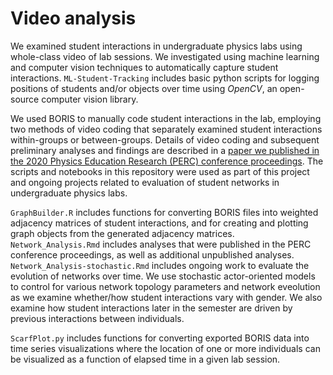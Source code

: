 # Video analysis

We examined student interactions in undergraduate physics labs using whole-class video of lab sessions. We investigated using machine learning and computer vision techniques to automatically capture student interactions. `ML-Student-Tracking` includes basic python scripts for logging positions of students and/or objects over time using *OpenCV*, an open-source computer vision library.

We used BORIS to manually code student interactions in the lab, employing two methods of video coding that separately examined student interactions within-groups or between-groups. Details of video coding and subsequent preliminary analyses and findings are described in a [paper we published in the 2020 Physics Education Research (PERC) conference proceedings](https://www.compadre.org/per/items/detail.cfm?ID=15542). The scripts and notebooks in this repository were used as part of this project and ongoing projects related to evaluation of student networks in undergraduate physics labs.

`GraphBuilder.R` includes functions for converting BORIS files into weighted adjacency matrices of student interactions, and for creating and plotting graph objects from the generated adjacency matrices. `Network_Analysis.Rmd` includes analyses that were published in the PERC conference proceedings, as well as additional unpublished analyses. `Network_Analysis-stochastic.Rmd` includes ongoing work to evaluate the evolution of networks over time. We use stochastic actor-oriented models to control for various network topology parameters and network eveolution as we examine whether/how student interactions vary with gender. We also examine how student interactions later in the semester are driven by previous interactions between individuals.

`ScarfPlot.py` includes functions for converting exported BORIS data into time series visualizations where the location of one or more individuals can be visualized as a function of elapsed time in a given lab session.
